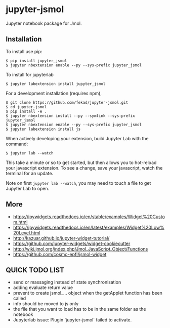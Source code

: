 jupyter-jsmol
===============================

Jupyter notebook package for Jmol.

Installation
------------

To install use pip:

    $ pip install jupyter_jsmol
    $ jupyter nbextension enable --py --sys-prefix jupyter_jsmol

To install for jupyterlab

    $ jupyter labextension install jupyter_jsmol

For a development installation (requires npm),

    $ git clone https://github.com/fekad/jupyter-jsmol.git
    $ cd jupyter-jsmol
    $ pip install -e .
    $ jupyter nbextension install --py --symlink --sys-prefix jupyter_jsmol
    $ jupyter nbextension enable --py --sys-prefix jupyter_jsmol
    $ jupyter labextension install js

When actively developing your extension, build Jupyter Lab with the command:

    $ jupyter lab --watch

This take a minute or so to get started, but then allows you to hot-reload your javascript extension.
To see a change, save your javascript, watch the terminal for an update.

Note on first `jupyter lab --watch`, you may need to touch a file to get Jupyter Lab to open.

More
----

- https://ipywidgets.readthedocs.io/en/stable/examples/Widget%20Custom.html
- https://ipywidgets.readthedocs.io/en/latest/examples/Widget%20Low%20Level.html
- http://kazuar.github.io/jupyter-widget-tutorial/
- https://github.com/jupyter-widgets/widget-cookiecutter
- http://wiki.jmol.org/index.php/Jmol_JavaScript_Object/Functions
- https://github.com/cosmo-epfl/jsmol-widget


QUICK TODO LIST
---------------

- send or massaging instead of state synchronisation
- adding evaluate return value
- prevent to create jsmol_... object when the getApplet function has been called
- info should be moved to js only
- the file that you want to load has to be in the same folder as the notebook
- Jupyterlab issue: Plugin 'jupyter-jsmol' failed to activate.
